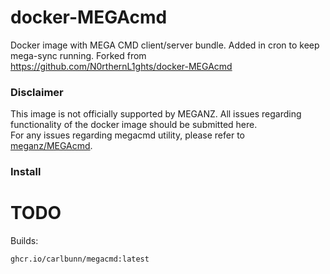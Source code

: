 # docker-MEGAcmd
Docker image with MEGA CMD client/server bundle. Added in cron to keep mega-sync running.
Forked from https://github.com/N0rthernL1ghts/docker-MEGAcmd

### Disclaimer
This image is not officially supported by MEGANZ. All issues regarding functionality of the docker image should be submitted here.<br/>
For any issues regarding megacmd utility, please refer to [meganz/MEGAcmd](https://github.com/meganz/MEGAcmd).

### Install

# TODO

Builds:
```
ghcr.io/carlbunn/megacmd:latest
```
